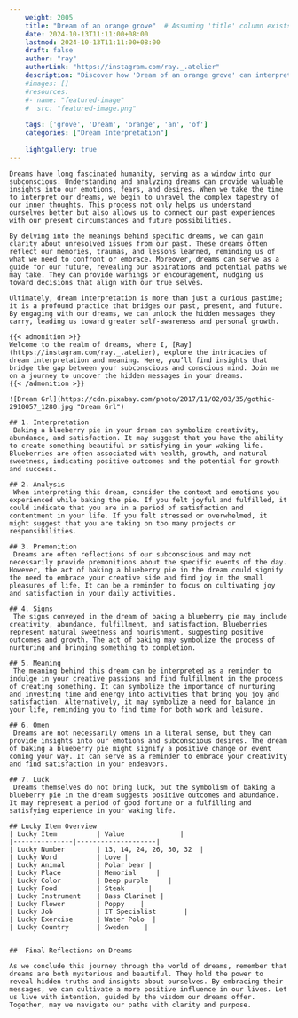 ```yaml
---
    weight: 2005
    title: "Dream of an orange grove"  # Assuming 'title' column exists
    date: 2024-10-13T11:11:00+08:00
    lastmod: 2024-10-13T11:11:00+08:00
    draft: false
    author: "ray"
    authorLink: "https://instagram.com/ray._.atelier"
    description: "Discover how 'Dream of an orange grove' can interpret your future and uncover its significant meanings in your life."
    #images: []
    #resources:
    #- name: "featured-image"
    #  src: "featured-image.png"
    
    tags: ['grove', 'Dream', 'orange', 'an', 'of']
    categories: ["Dream Interpretation"]
    
    lightgallery: true
---
```

    
    Dreams have long fascinated humanity, serving as a window into our subconscious. Understanding and analyzing dreams can provide valuable insights into our emotions, fears, and desires. When we take the time to interpret our dreams, we begin to unravel the complex tapestry of our inner thoughts. This process not only helps us understand ourselves better but also allows us to connect our past experiences with our present circumstances and future possibilities.
    
    By delving into the meanings behind specific dreams, we can gain clarity about unresolved issues from our past. These dreams often reflect our memories, traumas, and lessons learned, reminding us of what we need to confront or embrace. Moreover, dreams can serve as a guide for our future, revealing our aspirations and potential paths we may take. They can provide warnings or encouragement, nudging us toward decisions that align with our true selves.
    
    Ultimately, dream interpretation is more than just a curious pastime; it is a profound practice that bridges our past, present, and future. By engaging with our dreams, we can unlock the hidden messages they carry, leading us toward greater self-awareness and personal growth.
    
    {{< admonition >}}
    Welcome to the realm of dreams, where I, [Ray](https://instagram.com/ray._.atelier), explore the intricacies of dream interpretation and meaning. Here, you’ll find insights that bridge the gap between your subconscious and conscious mind. Join me on a journey to uncover the hidden messages in your dreams.
    {{< /admonition >}}
    
    ![Dream Grl](https://cdn.pixabay.com/photo/2017/11/02/03/35/gothic-2910057_1280.jpg "Dream Grl")
    
    ## 1. Interpretation
     Baking a blueberry pie in your dream can symbolize creativity, abundance, and satisfaction. It may suggest that you have the ability to create something beautiful or satisfying in your waking life. Blueberries are often associated with health, growth, and natural sweetness, indicating positive outcomes and the potential for growth and success.
    
    ## 2. Analysis
     When interpreting this dream, consider the context and emotions you experienced while baking the pie. If you felt joyful and fulfilled, it could indicate that you are in a period of satisfaction and contentment in your life. If you felt stressed or overwhelmed, it might suggest that you are taking on too many projects or responsibilities.
    
    ## 3. Premonition
     Dreams are often reflections of our subconscious and may not necessarily provide premonitions about the specific events of the day. However, the act of baking a blueberry pie in the dream could signify the need to embrace your creative side and find joy in the small pleasures of life. It can be a reminder to focus on cultivating joy and satisfaction in your daily activities.
    
    ## 4. Signs
     The signs conveyed in the dream of baking a blueberry pie may include creativity, abundance, fulfillment, and satisfaction. Blueberries represent natural sweetness and nourishment, suggesting positive outcomes and growth. The act of baking may symbolize the process of nurturing and bringing something to completion.
    
    ## 5. Meaning
     The meaning behind this dream can be interpreted as a reminder to indulge in your creative passions and find fulfillment in the process of creating something. It can symbolize the importance of nurturing and investing time and energy into activities that bring you joy and satisfaction. Alternatively, it may symbolize a need for balance in your life, reminding you to find time for both work and leisure.
    
    ## 6. Omen
     Dreams are not necessarily omens in a literal sense, but they can provide insights into our emotions and subconscious desires. The dream of baking a blueberry pie might signify a positive change or event coming your way. It can serve as a reminder to embrace your creativity and find satisfaction in your endeavors.
    
    ## 7. Luck
     Dreams themselves do not bring luck, but the symbolism of baking a blueberry pie in the dream suggests positive outcomes and abundance. It may represent a period of good fortune or a fulfilling and satisfying experience in your waking life.
    
    ## Lucky Item Overview
    | Lucky Item          | Value              |
    |---------------|--------------------|
    | Lucky Number        | 13, 14, 24, 26, 30, 32  |
    | Lucky Word          | Love |
    | Lucky Animal        | Polar bear |
    | Lucky Place         | Memorial     |
    | Lucky Color         | Deep purple     |
    | Lucky Food          | Steak      |
    | Lucky Instrument    | Bass Clarinet |
    | Lucky Flower        | Poppy    |
    | Lucky Job           | IT Specialist       |
    | Lucky Exercise      | Water Polo  |
    | Lucky Country       | Sweden    |
    
    
    ##  Final Reflections on Dreams
    
    As we conclude this journey through the world of dreams, remember that dreams are both mysterious and beautiful. They hold the power to reveal hidden truths and insights about ourselves. By embracing their messages, we can cultivate a more positive influence in our lives. Let us live with intention, guided by the wisdom our dreams offer. Together, may we navigate our paths with clarity and purpose.
    